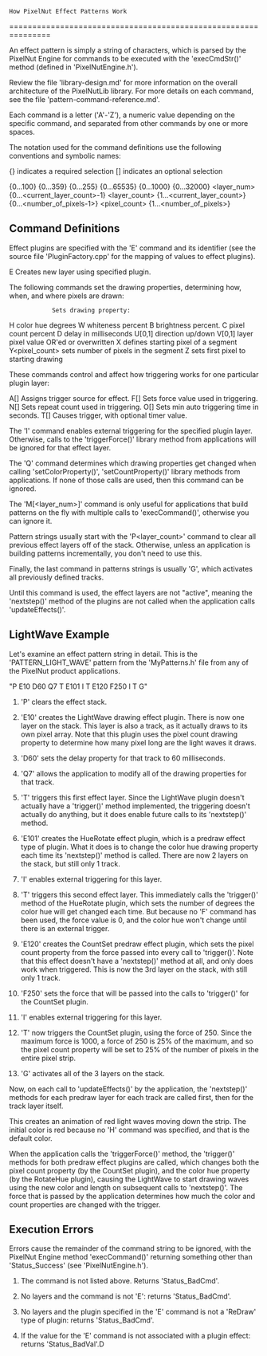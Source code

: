 	How PixelNut Effect Patterns Work
===============================================================

An effect pattern is simply a string of characters, which is parsed by the PixelNut Engine for commands to be executed with the 'execCmdStr()' method (defined in 'PixelNutEngine.h').

Review the file 'library-design.md' for more information on the overall architecture of the PixelNutLib library. For more details on each command, see the file 'pattern-command-reference.md'.

Each command is a letter ('A'-'Z'), a numeric value depending on the specific command, and separated from other commands by one or more spaces.

The notation used for the command definitions use the following conventions and symbolic names:

{}				indicates a required selection
[]				indicates an optional selection

<percent>			{0...100}
<degrees>			{0...359}
<byteval>			{0...255}
<wordval>			{0...65535}
<force>			{0...1000}
<plugin>			{0...32000}
<layer_num>		{0...<current_layer_count>-1}
<layer_count>		{1...<current_layer_count>}
<pixel>			{0...<number_of_pixels-1>}
<pixel_count>		{1...<number_of_pixels>}


Command Definitions
---------------------------------------------------------------

Effect plugins are specified with the 'E' command and its identifier (see the source file 'PluginFactory.cpp' for the mapping of values to effect plugins).

E<plugin>			Creates new layer using specified plugin.

The following commands set the drawing properties, determining how, when, and where pixels are drawn:

				Sets drawing property:
H<degrees>			  color hue degrees
W<percent>			  whiteness percent
B<percent>			  brightness percent.
C<percent>			  pixel count percent
D<byteval>			  delay in milliseconds
U[0,1]			  direction up/down
V[0,1]			  layer pixel value OR'ed or overwritten
X<pixel>			  defines starting pixel of a segment
Y<pixel_count>		  sets number of pixels in the segment
Z<pixel>			  sets first pixel to starting drawing


These commands control and affect how triggering works for one particular plugin layer:

A[<byteval>]		Assigns trigger source for effect.
F[<force>]			Sets force value used in triggering.
N[<wordval>]		Sets repeat count used in triggering.
O[<wordval>]		Sets min auto triggering time in seconds.
T[<wordval>]		Causes trigger, with optional timer value.

The 'I' command enables external triggering for the specified plugin layer. Otherwise, calls to the 'triggerForce()' library method from applications will be ignored for that effect layer.

The 'Q<byteval>' command determines which drawing properties get changed when calling 'setColorProperty()', 'setCountProperty()' library methods from applications. If none of those calls are used, then this command can be ignored.

The 'M[<layer_num>]' command is only useful for applications that build patterns on the fly with multiple calls to 'execCommand()', otherwise you can ignore it.

Pattern strings usually start with the 'P<layer_count>' command to clear all previous effect layers off of the stack. Otherwise, unless an application is building patterns incrementally, you don't need to use this.

Finally, the last command in patterns strings is usually 'G', which activates all previously defined tracks.

Until this command is used, the effect layers are not "active", meaning the 'nextstep()' method of the plugins are not called when the application calls 'updateEffects()'.


LightWave Example
---------------------------------------------------------------

Let's examine an effect pattern string in detail. This is the 'PATTERN_LIGHT_WAVE' pattern from the 'MyPatterns.h' file from any of the PixelNut product applications.

"P E10 D60 Q7 T E101 I T E120 F250 I T G"

1. 'P' clears the effect stack.

2. 'E10' creates the LightWave drawing effect plugin. There is now one layer on the stack. This layer is also a track, as it actually draws to its own pixel array. Note that this plugin uses the pixel count drawing property to determine how many pixel long are the light waves it draws.

3. 'D60' sets the delay property for that track to 60 milliseconds.

4. 'Q7' allows the application to modify all of the drawing properties for that track.

5. 'T' triggers this first effect layer. Since the LightWave plugin doesn't actually have a 'trigger()' method implemented, the triggering doesn't actually do anything, but it does enable future calls to its 'nextstep()' method.

6. 'E101' creates the HueRotate effect plugin, which is a predraw effect type of plugin. What it does is to change the color hue drawing property each time its 'nextstep()' method is called. There are now 2 layers on the stack, but still only 1 track.

7. 'I' enables external triggering for this layer.

8. 'T' triggers this second effect layer. This immediately calls the 'trigger()' method of the HueRotate plugin, which sets the number of degrees the color hue will get changed each time. But because no 'F' command has been used, the force value is 0, and the color hue won't change until there is an external trigger.

9. 'E120' creates the CountSet predraw effect plugin, which sets the pixel count property from the force passed into every call to 'trigger()'. Note that this effect doesn't have a 'nextstep()' method at all, and only does work when triggered. This is now the 3rd layer on the stack, with still only 1 track.

10. 'F250' sets the force that will be passed into the calls to 'trigger()' for the CountSet plugin.

11. 'I' enables external triggering for this layer.

12. 'T' now triggers the CountSet plugin, using the force of 250. Since the maximum force is 1000, a force of 250 is 25% of the maximum, and so the pixel count property will be set to 25% of the number of pixels in the entire pixel strip.

13. 'G' activates all of the 3 layers on the stack.

Now, on each call to 'updateEffects()' by the application, the 'nextstep()' methods for each predraw layer for each track are called first, then for the track layer itself.

This creates an animation of red light waves moving down the strip. The initial color is red because no 'H' command was specified, and that is the default color.

When the application calls the 'triggerForce()' method, the 'trigger()' methods for both predraw effect plugins are called, which changes both the pixel count property (by the CountSet plugin), and the color hue property (by the RotateHue plugin), causing the LightWave to start drawing waves using the new color and length on subsequent calls to 'nextstep()'. The force that is passed by the application determines how much the color and count properties are changed with the trigger.


Execution Errors
---------------------------------------------------------------

Errors cause the remainder of the command string to be ignored, with the PixelNut Engine method 'execCommand()' returning something other than 'Status_Success' (see 'PixelNutEngine.h').

1. The command is not listed above. Returns 'Status_BadCmd'.

2. No layers and the command is not 'E': returns 'Status_BadCmd'.

3. No layers and the plugin specified in the 'E' command is not a 'ReDraw' type of plugin: returns 'Status_BadCmd'.

4. If the <plugin> value for the 'E' command is not associated with a plugin effect: returns 'Status_BadVal'.D